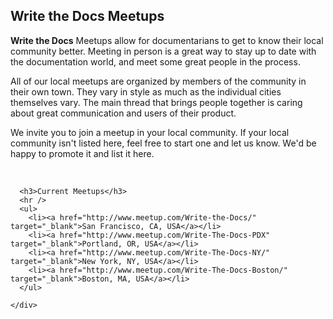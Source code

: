 <section id="home">
  <div class="container">
    <div class="row-fluid">
      <div class="span9 offset2">
      <h1>Write the Docs Meetups</h1>
       <p>
        <strong>Write the Docs</strong> Meetups allow for documentarians to get to know their local community better. Meeting in person is a great way to stay up to date with the documentation world, and meet some great people in the process.
      </p>
      <p>
        All of our local meetups are organized by members of the community in their own town. They vary in style as much as the individual cities themselves vary. The main thread that brings people together is caring about great communication and users of their product.
      </p>
      <p>
        We invite you to join a meetup in your local community. If your local community isn't listed here, feel free to start one and let us know. We'd be happy to promote it and list it here.
      </p>
      <p>&nbsp;</p>


      <h3>Current Meetups</h3>
      <hr />
      <ul>
        <li><a href="http://www.meetup.com/Write-the-Docs/" target="_blank">San Francisco, CA, USA</a></li>
        <li><a href="http://www.meetup.com/Write-The-Docs-PDX" target="_blank">Portland, OR, USA</a></li>
        <li><a href="http://www.meetup.com/Write-The-Docs-NY/" target="_blank">New York, NY, USA</a></li>
        <li><a href="http://www.meetup.com/Write-The-Docs-Boston/" target="_blank">Boston, MA, USA</a></li>
      </ul>

    </div>
  </div>
</div>
</section>
